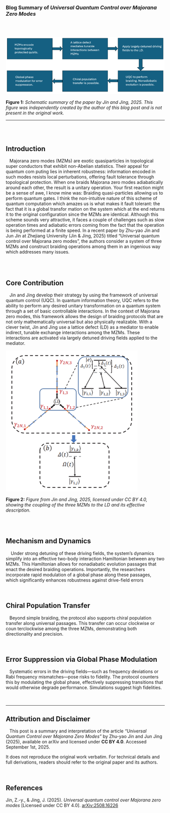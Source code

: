 

### Blog Summary of *Universal Quantum Control over Majorana Zero Modes*  
 <br><br>

<a href="data/img/SummaryScheme(2).png" target="_blank">
  <img class="centered-image" src="data/img/Article2-img-1.png" alt="Summary Scheme">
</a>

**Figure 1:** *Schematic summary of the paper by Jin and Jing, 2025. This figure was independently created by the author of this blog post and is not present in the original work.*  

---

 <br><br>

## Introduction  

 &nbsp; &nbsp;Majorana zero modes (MZMs) are exotic quasiparticles in topological super
conductors that exhibit non-Abelian statistics. Their appeal for quantum com
puting lies in inherent robustness: information encoded in such modes resists
 local perturbations, offering fault tolerance through topological protection.
 When one braids Majorana zero modes adiabatically around each other, the
 result is a unitary operation. Your first reaction might be a sense of awe, I
 know mine was: Braiding quasi-particles allowing us to perform quantum gates.
 I think the non-intuitive nature of this scheme of quantum computation which
 amazes us is what makes it fault tolerant: the fact that it is a global transfor
mation on the system which at the end returns it to the original configuration
 since the MZMs are identical. Although this scheme sounds very attractive, it
 faces a couple of challenges such as slow operation times and adiabatic errors
 coming from the fact that the operation is being performed at a finite speed.
 In a recent paper by Zhu-yao Jin and Jun Jin at Zhejiang University (Jin &
 Jing, 2025) titled “Universal quantum control over Majorana zero modes”, the
 authors consider a system of three MZMs and construct braiding operations
 among them in an ingenious way which addresses many issues.

 <br><br>

## Core Contribution  

 &nbsp; &nbsp;Jin and Jing develop their strategy by using the framework of universal
 quantum control (UQC). In quantum information theory, UQC refers to the
 ability to perform any desired unitary transformation on a quantum system
 through a set of basic controllable interactions. In the context of Majorana zero
 modes, this framework allows the design of braiding protocols that are not only
 mathematically universal but also physically realizable. With a clever twist,
 Jin and Jing use a lattice defect (LD) as a mediator to enable indirect,
 tunable exchange interactions among the MZMs. These interactions are
 activated via largely detuned driving fields applied to the mediator.  

<a href="data/img/SchemeWithLD.png" target="_blank">
  <img class="centered-image" src="data/img/Article2-img-2.png" alt="SchemeWithLD">
</a>

**Figure 2:** *Figure from Jin and Jing, 2025, licensed under CC BY 4.0, showing the coupling of the three MZMs to the LD and its effective description.*  

<br><br>

## Mechanism and Dynamics  

&nbsp; &nbsp; Under strong detuning of these driving fields, the system’s dynamics simplify
into an effective two-body interaction Hamiltonian between any two MZMs.
This Hamiltonian allows for nonadiabatic evolution passages that enact
the desired braiding operations. Importantly, the researchers incorporate rapid
modulation of a global phase along these passages, which significantly enhances
robustness against drive-field errors 

<br>

## Chiral Population Transfer  

 &nbsp; &nbsp;Beyond simple braiding, the protocol also supports chiral population
 transfer along universal passages. This transfer can occur clockwise or coun
terclockwise among the three MZMs, demonstrating both directionality and
 precision.

<br>

## Error Suppression via Global Phase Modulation  

 &nbsp; &nbsp;Systematic errors in the driving fields—such as frequency deviations or Rabi
frequency mismatches—pose risks to fidelity. The protocol counters this by
 modulating the global phase, effectively suppressing transitions that would
 otherwise degrade performance. Simulations suggest high fidelities.  
 <br><br>

---

## Attribution and Disclaimer  

 &nbsp; &nbsp;This post is a summary and interpretation of the article *“Universal Quantum Control over Majorana Zero Modes”* by Zhu-yao Jin and Jun Jing (2025), available on arXiv and licensed under **CC BY 4.0**. Accessed September 1st, 2025.  

It does not reproduce the original work verbatim. For technical details and full derivations, readers should refer to the original paper and its authors.  

<br>

## References  

Jin, Z.-y., & Jing, J. (2025). *Universal quantum control over Majorana zero modes* [Licensed under CC BY 4.0]. [arXiv:2508.16226](https://arxiv.org/abs/2508.16226)  
